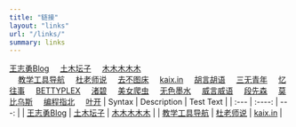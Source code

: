 ```yaml
---
title: "链接"
layout: "links"
url: "/links/"
summary: links
---
```

[王志勇Blog](http://www.auiou.com/)
&nbsp;&nbsp;&nbsp;&nbsp;[土木坛子](https://tumutanzi.com/)
&nbsp;&nbsp;&nbsp;&nbsp;[木木木木木](https://immmmm.com/)	
&nbsp;&nbsp;&nbsp;&nbsp;[教学工具导航](https://edui.fun/)	
&nbsp;&nbsp;&nbsp;&nbsp;[杜老师说](https://dusays.com/)	
&nbsp;&nbsp;&nbsp;&nbsp;[去不图床](https://7bu.top/)
&nbsp;&nbsp;&nbsp;&nbsp;[kaix.in](https://kaix.in/)
&nbsp;&nbsp;&nbsp;&nbsp;[胡言胡语](https://husay.cc/)
&nbsp;&nbsp;&nbsp;&nbsp;[三无青年](https://www.duanxiansen.com/)
&nbsp;&nbsp;&nbsp;&nbsp;[忆往事](https://zhou.ge/)
&nbsp;&nbsp;&nbsp;&nbsp;[BETTYPLEX](http://forbetty.com/)
&nbsp;&nbsp;&nbsp;&nbsp;[渚碧](https://jubeny.com/)
&nbsp;&nbsp;&nbsp;&nbsp;[美女爬虫](http://h4ck.org.cn/)
&nbsp;&nbsp;&nbsp;&nbsp;[无色墨水](https://wuse.ink/)
&nbsp;&nbsp;&nbsp;&nbsp;[威言威语](https://www.weisay.com/)
&nbsp;&nbsp;&nbsp;&nbsp;[段先森](https://www.duanxiansen.com/)
&nbsp;&nbsp;&nbsp;&nbsp;[莫比乌斯](https://onojyun.com/) 
&nbsp;&nbsp;&nbsp;&nbsp;[编程指北](https://csguide.cn/) 
&nbsp;&nbsp;&nbsp;&nbsp;[叶开](https://qq.md/) 
| Syntax      | Description | Test Text     |
| :---        |    :----:   |          ---: |
| [王志勇Blog](http://www.auiou.com/)      | [土木坛子](https://tumutanzi.com/)       | [木木木木木](https://immmmm.com/)   |
| [教学工具导航](https://edui.fun/)   | [杜老师说](https://dusays.com/)        | [kaix.in](https://kaix.in/)      |

